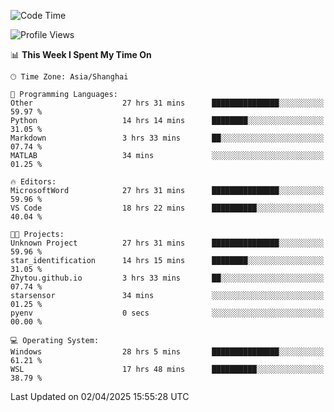 <!--START_SECTION:waka-->
![Code Time](http://img.shields.io/badge/Code%20Time-2%2C533%20hrs%2010%20mins-blue)

![Profile Views](http://img.shields.io/badge/Profile%20Views-1-blue)

📊 **This Week I Spent My Time On** 

```text
🕑︎ Time Zone: Asia/Shanghai

💬 Programming Languages: 
Other                    27 hrs 31 mins      ███████████████░░░░░░░░░░   59.97 % 
Python                   14 hrs 14 mins      ████████░░░░░░░░░░░░░░░░░   31.05 % 
Markdown                 3 hrs 33 mins       ██░░░░░░░░░░░░░░░░░░░░░░░   07.74 % 
MATLAB                   34 mins             ░░░░░░░░░░░░░░░░░░░░░░░░░   01.25 % 

🔥 Editors: 
MicrosoftWord            27 hrs 31 mins      ███████████████░░░░░░░░░░   59.96 % 
VS Code                  18 hrs 22 mins      ██████████░░░░░░░░░░░░░░░   40.04 % 

🐱‍💻 Projects: 
Unknown Project          27 hrs 31 mins      ███████████████░░░░░░░░░░   59.96 % 
star_identification      14 hrs 15 mins      ████████░░░░░░░░░░░░░░░░░   31.05 % 
Zhytou.github.io         3 hrs 33 mins       ██░░░░░░░░░░░░░░░░░░░░░░░   07.74 % 
starsensor               34 mins             ░░░░░░░░░░░░░░░░░░░░░░░░░   01.25 % 
pyenv                    0 secs              ░░░░░░░░░░░░░░░░░░░░░░░░░   00.00 % 

💻 Operating System: 
Windows                  28 hrs 5 mins       ███████████████░░░░░░░░░░   61.21 % 
WSL                      17 hrs 48 mins      ██████████░░░░░░░░░░░░░░░   38.79 % 
```


 Last Updated on 02/04/2025 15:55:28 UTC
<!--END_SECTION:waka-->
